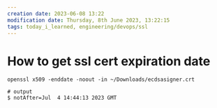 ```yaml
---
creation date: 2023-06-08 13:22
modification date: Thursday, 8th June 2023, 13:22:15
tags: today_i_learned, engineering/devops/ssl
---
```


# How to get ssl cert expiration date

```shell
openssl x509 -enddate -noout -in ~/Downloads/ecdsasigner.crt

# output
$ notAfter=Jul  4 14:44:13 2023 GMT
```
